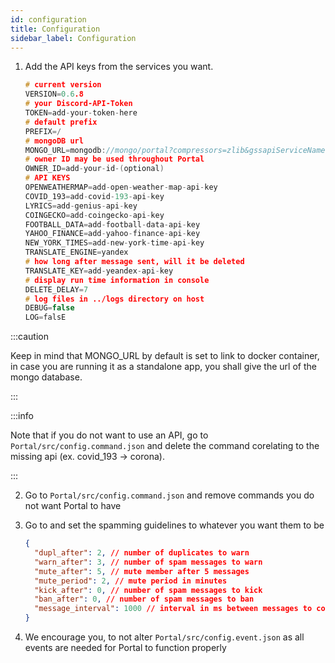 ```yaml
---
id: configuration
title: Configuration
sidebar_label: Configuration
---
```


1. Add the API keys from the services you want.

   ```c title="Portal/src/.env"
   # current version
   VERSION=0.6.8
   # your Discord-API-Token
   TOKEN=add-your-token-here
   # default prefix
   PREFIX=/
   # mongoDB url
   MONGO_URL=mongodb://mongo/portal?compressors=zlib&gssapiServiceName=portal
   # owner ID may be used throughout Portal
   OWNER_ID=add-your-id-(optional)
   # API KEYS
   OPENWEATHERMAP=add-open-weather-map-api-key
   COVID_193=add-covid-193-api-key
   LYRICS=add-genius-api-key
   COINGECKO=add-coingecko-api-key
   FOOTBALL_DATA=add-football-data-api-key
   YAHOO_FINANCE=add-yahoo-finance-api-key
   NEW_YORK_TIMES=add-new-york-time-api-key
   TRANSLATE_ENGINE=yandex
   # how long after message sent, will it be deleted
   TRANSLATE_KEY=add-yeandex-api-key
   # display run time information in console
   DELETE_DELAY=7
   # log files in ../logs directory on host
   DEBUG=false
   LOG=falsE
   ```

:::caution

Keep in mind that MONGO_URL by default is set to link to docker container, in case you are running it as a standalone app, you shall give the url of the mongo database.

:::

:::info

Note that if you do not want to use an API, go to `Portal/src/config.command.json` and delete the command corelating to the missing api (ex. covid_193 -> corona).

:::

2. Go to `Portal/src/config.command.json` and remove commands you do not want Portal to have

3. Go to and set the spamming guidelines to whatever you want them to be

   ```json title="Portal/src/config.command.json"
   {
     "dupl_after": 2, // number of duplicates to warn
     "warn_after": 3, // number of spam messages to warn
     "mute_after": 5, // mute member after 5 messages
     "mute_period": 2, // mute period in minutes
     "kick_after": 0, // number of spam messages to kick
     "ban_after": 0, // number of spam messages to ban
     "message_interval": 1000 // interval in ms between messages to consider spam
   }
   ```

4. We encourage you, to not alter `Portal/src/config.event.json` as all events are needed for Portal to function properly
